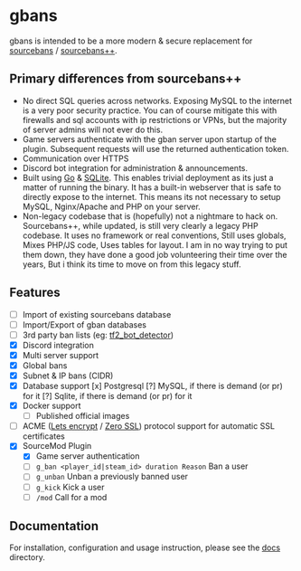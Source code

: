 # gbans

gbans is intended to be a more modern & secure replacement 
for [sourcebans](https://github.com/GameConnect/sourcebansv1) / [sourcebans++](https://sbpp.dev).

## Primary differences from sourcebans++

- No direct SQL queries across networks. Exposing MySQL to the internet is a very poor security practice. You can 
of course mitigate this with firewalls and sql accounts with ip restrictions or VPNs, but the majority of 
server admins will not ever do this.
- Game servers authenticate with the gban server upon startup of the plugin. Subsequent requests will use the returned
authentication token.
- Communication over HTTPS
- Discord bot integration for administration & announcements.
- Built using [Go](https://golang.org/) & [SQLite](https://www.sqlite.org/index.html). This enables trivial deployment as its just a matter of running the binary. It has a built-in 
webserver that is safe to directly expose to the internet. This means its not necessary to setup MySQL, 
Nginx/Apache and PHP on your server.
- Non-legacy codebase that is (hopefully) not a nightmare to hack on. Sourcebans++, while updated, is still very clearly a legacy PHP codebase. It uses no framework or real conventions, Still uses globals, Mixes PHP/JS code, Uses tables for layout. I am in no way trying to put them down, they have done a good job volunteering their time over the years, But i think its time to move on from this legacy stuff.

## Features

- [ ] Import of existing sourcebans database
- [ ] Import/Export of gban databases
- [ ] 3rd party ban lists (eg: [tf2_bot_detector](https://github.com/PazerOP/tf2_bot_detector/blob/master/staging/cfg/playerlist.official.json))
- [x] Discord integration
- [x] Multi server support
- [x] Global bans
- [x] Subnet & IP bans (CIDR)
- [x] Database support
    [x] Postgresql
    [?] MySQL, if there is demand (or pr) for it
    [?] Sqlite, if there is demand (or pr) for it
 - [x] Docker support
    - [ ] Published official images
- [ ] ACME ([Lets encrypt](https://letsencrypt.org/) / [Zero SSL](https://zerossl.com/)) protocol support for automatic SSL certificates
- [x] SourceMod Plugin
    - [x] Game server authentication
    - [ ] `g_ban <player_id|steam_id> duration Reason` Ban a user
    - [ ] `g_unban` Unban a previously banned user
    - [ ] `g_kick` Kick a user
    - [ ] `/mod` Call for a mod 

## Documentation

For installation, configuration and usage instruction, please see the [docs](docs) directory.
